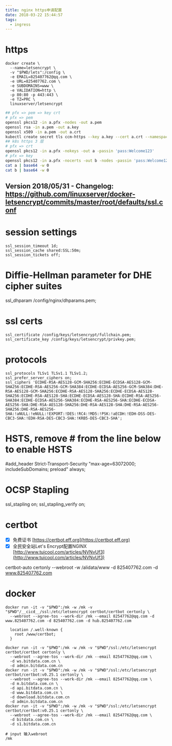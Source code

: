 ```yaml
---
title: nginx https申请配置
date: 2018-03-22 15:44:57
tags:
  - ingress
---
```


# https

```shell
docker create \
  --name=letsencrypt \
  -v "$PWD/lets":/config \
  -e EMAIL=825407762@qq.com \
  -e URL=825407762.com \
  -e SUBDOMAINS=www \
  -e VALIDATION=http \
  -p 80:80 -p 443:443 \
  -e TZ=PRC \
  linuxserver/letsencrypt
```

```sh
## pfx => pem => key crt
# pfx => pem
openssl pkcs12 -in a.pfx -nodes -out a.pem
openssl rsa -in a.pem -out a.key
openssl x509 -in a.pem -out a.crt
kubectl create secret tls ccm-https --key a.key --cert a.crt --namespace=gim-uat
## k8s https 3 层
# pfx => crt
openssl pkcs12 -in a.pfx -nokeys -out a -passin 'pass:Welcome123'
# pfx => key
openssl pkcs12 -in a.pfx -nocerts -out b -nodes -passin 'pass:Welcome123'
cat a | base64 -w 0
cat b | base64 -w 0
```

## Version 2018/05/31 - Changelog: https://github.com/linuxserver/docker-letsencrypt/commits/master/root/defaults/ssl.conf

# session settings

```
ssl_session_timeout 1d;
ssl_session_cache shared:SSL:50m;
ssl_session_tickets off;
```

# Diffie-Hellman parameter for DHE cipher suites

ssl_dhparam /config/nginx/dhparams.pem;

# ssl certs

```
ssl_certificate /config/keys/letsencrypt/fullchain.pem;
ssl_certificate_key /config/keys/letsencrypt/privkey.pem;
```

# protocols

```
ssl_protocols TLSv1 TLSv1.1 TLSv1.2;
ssl_prefer_server_ciphers on;
ssl_ciphers 'ECDHE-RSA-AES128-GCM-SHA256:ECDHE-ECDSA-AES128-GCM-SHA256:ECDHE-RSA-AES256-GCM-SHA384:ECDHE-ECDSA-AES256-GCM-SHA384:DHE-RSA-AES128-GCM-SHA256:ECDHE-RSA-AES128-SHA256:ECDHE-ECDSA-AES128-SHA256:ECDHE-RSA-AES128-SHA:ECDHE-ECDSA-AES128-SHA:ECDHE-RSA-AES256-SHA384:ECDHE-ECDSA-AES256-SHA384:ECDHE-RSA-AES256-SHA:ECDHE-ECDSA-AES256-SHA:DHE-RSA-AES128-SHA256:DHE-RSA-AES128-SHA:DHE-RSA-AES256-SHA256:DHE-RSA-AES256-SHA:!aNULL:!eNULL:!EXPORT:!DES:!RC4:!MD5:!PSK:!aECDH:!EDH-DSS-DES-CBC3-SHA:!EDH-RSA-DES-CBC3-SHA:!KRB5-DES-CBC3-SHA';
```

# HSTS, remove # from the line below to enable HSTS

#add_header Strict-Transport-Security "max-age=63072000; includeSubDomains; preload" always;

# OCSP Stapling

ssl_stapling on;
ssl_stapling_verify on;

# certbot

- [x] 免费证书 [https://certbot.eff.org](https://certbot.eff.org)
- [x] 全民安全站Let's
  Encrypt配置NGINX [http://www.tuicool.com/articles/NVNvUf3](http://www.tuicool.com/articles/NVNvUf3)

certbot-auto certonly --webroot -w /alidata/www -d 825407762.com -d www.825407762.com

# docker

```
docker run -it -v "$PWD":/mk -w /mk -v "$PWD"/__cicd__/ssl:/etc/letsencrypt certbot/certbot certonly \
  --webroot --agree-tos --work-dir /mk --email 82547762@qq.com -d www.825407762.com -d 825407762.com -d hub.825407762.com

  location /.well-known {
    root /www/certbot;
  }
```

```shell
docker run -it -v "$PWD":/mk -w /mk -v "$PWD"/ssl:/etc/letsencrypt certbot/certbot certonly \
  --webroot --agree-tos --work-dir /mk --email 82547762@qq.com \
  -d ws.bitdata.com.cn \
  -d admin.bitdata.com.cn
docker run -it -v "$PWD":/mk -w /mk -v "$PWD"/ssl:/etc/letsencrypt certbot/certbot:v0.25.1 certonly \
  --webroot --agree-tos --work-dir /mk --email 82547762@qq.com \
  -d m.bitdata.com.cn \
  -d api.bitdata.com.cn \
  -d www.bitdata.com.cn \
  -d download.bitdata.com.cn
  -d admin.bitdata.com.cn
docker run -it -v "$PWD":/mk -w /mk -v "$PWD"/ssl:/etc/letsencrypt certbot/certbot:v0.25.1 certonly \
  --webroot --agree-tos --work-dir /mk --email 82547762@qq.com \
  -d bitdata.com.cn \
  -d s1.bitdata.com.cn

# input 输入webroot
/mk
```
